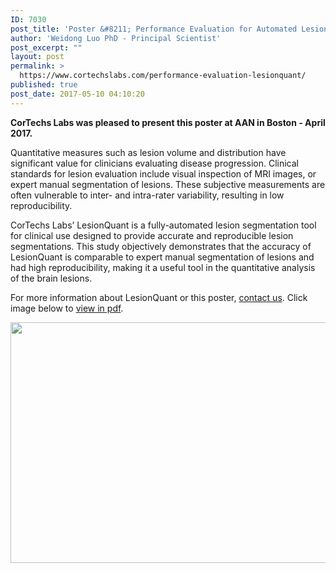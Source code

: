 ```yaml
---
ID: 7030
post_title: 'Poster &#8211; Performance Evaluation for Automated Lesion Segmentation Tool: LesionQuant'
author: 'Weidong Luo PhD - Principal Scientist'
post_excerpt: ""
layout: post
permalink: >
  https://www.cortechslabs.com/performance-evaluation-lesionquant/
published: true
post_date: 2017-05-10 04:10:20
---
```

<strong>CorTechs Labs was pleased to present this poster at AAN in Boston - April 2017.
</strong>

Quantitative measures such as lesion volume and distribution have significant value for clinicians evaluating disease progression. Clinical standards for lesion evaluation include visual inspection of MRI images, or expert manual segmentation of lesions. These subjective measurements are often vulnerable to inter- and intra-rater variability, resulting in low reproducibility.

CorTechs Labs’ LesionQuant is a fully-automated lesion segmentation tool for clinical use designed to provide accurate and reproducible lesion segmentations. This study objectively demonstrates that the accuracy of LesionQuant is comparable to expert manual segmentation of lesions and had high reproducibility, making it a useful tool in the quantitative analysis of the brain lesions.

For more information about LesionQuant or this poster, <a href="https://www.cortechslabs.com/contact/">contact us</a>. Click image below to <a href="https://www.cortechslabs.com/wp-content/uploads/2017/05/Performance-Evaluation-for-LesionQuant-AAN-2017.pdf">view in pdf</a>.

<strong><a href="https://www.cortechslabs.com/wp-content/uploads/2017/05/Performance-Evaluation-for-LesionQuant-AAN-2017.pdf"><img class="aligncenter wp-image-7032 size-full" src="https://www.cortechslabs.com/wp-content/uploads/2017/05/Performance-Evaluation-for-LesionQuant-AAN-2017.png" alt="" width="600" height="385" /></a></strong>